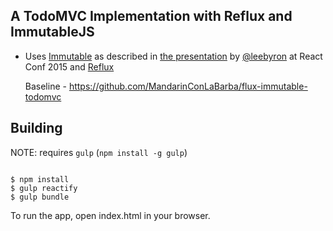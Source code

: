 
## A TodoMVC Implementation with Reflux and ImmutableJS

* Uses [Immutable](https://github.com/facebook/immutable-js/) as described in [the presentation](https://www.youtube.com/watch?v=I7IdS-PbEgI) by [@leebyron](https://github.com/leebyron) at React Conf 2015
  and [Reflux](https://github.com/spoike/refluxjs)

  Baseline - https://github.com/MandarinConLaBarba/flux-immutable-todomvc

## Building

NOTE: requires `gulp` (`npm install -g gulp`)


```

$ npm install
$ gulp reactify
$ gulp bundle

```
To run the app, open index.html in your browser.